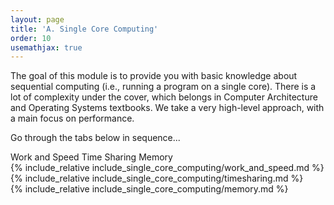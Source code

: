 ```yaml
---
layout: page
title: 'A. Single Core Computing'
order: 10
usemathjax: true
---
```


The goal of this module is to provide you with basic knowledge about
sequential computing (i.e., running a program on a single core).  There
is a lot of complexity under the cover, which belongs in Computer Architecture 
and Operating Systems textbooks. We take a very high-level approach,
with a main focus on performance.

Go through the tabs below in sequence...

<div class="ui pointing secondary menu">
  <a class="item " data-tab="first">Work and Speed</a>
  <a class="item " data-tab="second">Time Sharing</a>
  <a class="item " data-tab="third">Memory</a>
</div>

<div markdown="1" class="ui tab segment active" data-tab="first" >
  {% include_relative include_single_core_computing/work_and_speed.md %}
</div>
<div markdown="1" class="ui tab segment" data-tab="second">
  {% include_relative include_single_core_computing/timesharing.md %}
</div>
<div markdown="1" class="ui tab segment" data-tab="third">
  {% include_relative include_single_core_computing/memory.md %}
</div>

